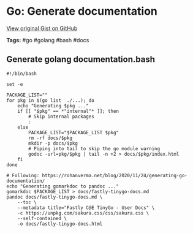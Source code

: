 # Go: Generate documentation 

[View original Gist on GitHub](https://gist.github.com/Integralist/c123665c4e4153fdfef58b658e51f879)

**Tags:** #go #golang #bash #docs

## Generate golang documentation.bash

```shell
#!/bin/bash

set -e

PACKAGE_LIST=""
for pkg in $(go list  ./...); do 
	echo "Generating $pkg ..."
	if [[ "$pkg" == *"internal"* ]]; then
		# Skip internal packages
		:
	else
		PACKAGE_LIST="$PACKAGE_LIST $pkg"
		rm -rf docs/$pkg
		mkdir -p docs/$pkg
		# Piping into tail to skip the go module warning
		godoc -url=pkg/$pkg | tail -n +2 > docs/$pkg/index.html
	fi
done

# Following: https://rohanverma.net/blog/2020/11/24/generating-go-documentation/
echo "Generating gomarkdoc to pandoc ..."
gomarkdoc $PACKAGE_LIST > docs/fastly-tinygo-docs.md
pandoc docs/fastly-tinygo-docs.md \
	--toc \
	--metadata title="Fastly C@E TinyGo - User Docs" \
	-c https://unpkg.com/sakura.css/css/sakura.css \
	--self-contained \
	-o docs/fastly-tinygo-docs.html
```

